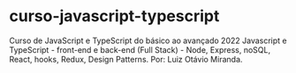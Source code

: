 # curso-javascript-typescript
Curso de JavaScript e TypeScript do básico ao avançado 2022 Javascript e TypeScript - front-end e back-end (Full Stack) - Node, Express, noSQL, React, hooks, Redux, Design Patterns. Por: Luiz Otávio Miranda.
